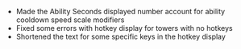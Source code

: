 - Made the Ability Seconds displayed number account for ability cooldown speed scale modifiers
- Fixed some errors with hotkey display for towers with no hotkeys
- Shortened the text for some specific keys in the hotkey display